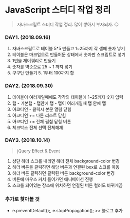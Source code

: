 # JavaScript 스터디 작업 정리

> 자바스크립트 스터디 작업 정리. 많이 쌓아서 부자되자. <g-emoji class="g-emoji" alias="smirk" fallback-src="https://assets-cdn.github.com/images/icons/emoji/unicode/1f60f.png">😏</g-emoji>



### DAY1.  (2018.09.16)

1. 자바스크립트로 테이블 5*5 만들고 1~25까지 각 셀에 숫자 넣기 
2. 테이블은 마크업으로 만들어둔 상태에서 숫자만 스크립트로 넣기 
3. 1번을 제이쿼리로 만들기 
4. 숫자를 역순으로 25 ~ 1 까지 넣기 
5. 구구단 만들기 5. 1부터 100까지 합 



### DAY2.  (2018.09.30)

1. 테이블이 여러개일때에도 각각의 테이블에 1~25까지 숫자 입력 
2. 탭 - 기본탭  - 탭안에 탭 - 탭이 여러개일때 탭 안에 탭 
3. 아코디언 - 클릭시 본문 열림 닫힘 
4. 아코디언 += 다른 리스트 닫힘 
5. 아코디언 += 전체 펼침 닫힘 버튼 
6. 체크박스 전체 선택 전체해제 



### DAY3.  (2018.10.14)

> jQuery Effect & Event

1. 상단 헤더 스크롤 내리면 헤더 전체 background-color 변경
2. 헤더 버튼을 클릭하면 해당 버튼과 연결된 box로 스크롤 이동
3. 헤더 버튼 클릭하면 클릭된 버튼 background-color 변경
4. 버튼에 마우스 커서 들어가면 애니메이션 진행
5. 스크롤 되어있는 장소에 위치하면 연결된 버튼 컬러도 바뀌게끔



### 추가로 찾아볼 것

- e.preventDefault();, e.stopPropagation(); >> 블로그 추가